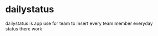 # dailystatus
dailystatus is  app use for team to insert every team member everyday status there work
